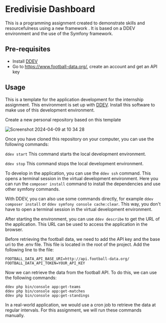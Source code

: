 # Eredivisie Dashboard
This is a programming assignment created to demonstrate skills and resourcefulness using a new framework . It is based on a DDEV environment and the use of the Symfony framework.

## Pre-requisites
- Install [DDEV](https://ddev.readthedocs.io/en/stable/)
- Go to https://www.football-data.org/, create an account and get an API key
## Usage
This is a template for the application development for the internship assignment. This environment is set up with [DDEV]([https://ddev.readthedocs.io/en/stable/](https://ddev.com/get-started/)). Install this software to make use of this development environment.

Create a new personal repository based on this template

![Screenshot 2024-04-09 at 10 34 28](https://github.com/recranet/internship-assignment-template/assets/36085765/90d8b4a0-8d2e-43c2-8677-3158270ee716)

Once you have cloned this repository on your computer, you can use the following commands:

`ddev start` This command starts the local development environment.

`ddev stop` This command stops the local development environment.

To develop in the application, you can use the `ddev ssh` command. This opens a terminal session in the virtual development environment. Here you can run the `composer install` command to install the dependencies and use other symfony commands.

With DDEV, you can also use some commands directly, for example `ddev composer install` or `ddev symfony console cache:clear`. This way, you don't have to open a terminal session in the virtual development environment.

After starting the environment, you can use `ddev describe` to get the URL of the application. This URL can be used to access the application in the browser.

Before retrieving the football data, we need to add the API key and the base uri to the .env file. This file is located in the root of the project. Add the following line to the file:

```
FOOTBALL_DATA_API_BASE_URI=http://api.football-data.org/
FOOTBALL_DATA_API_TOKEN=YOUR_API_KEY
```

Now we can retrieve the data from the football API. To do this, we can use the following commands:

```
ddev php bin/console app:get-teams
ddev php bin/console app:get-matches
ddev php bin/console app:get-standings
```

In a real-world application, we would use a cron job to retrieve the data at regular intervals. For this assignment, we will run these commands manually.